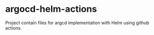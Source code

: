 # argocd-helm-actions
Project contain files for argcd implementation with Helm using github actions.
